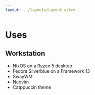 ```yaml
---
layout: ../layouts/Layout.astro
---
```


<h1 class='hidden'>Uses</h1>

## Workstation
- NixOS on a Ryzen 5 desktop
- Fedora Silverblue on a Framework 13
- SwayWM
- Neovim
- Catppuccin theme
